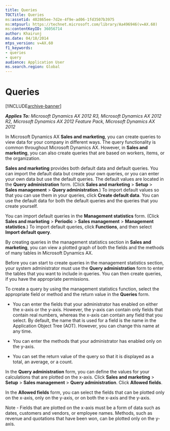 ```yaml
---
title: Queries
TOCTitle: Queries
ms:assetid: 402865ee-7d2e-4f9e-ad06-1fd3507b3975
ms:mtpsurl: https://technet.microsoft.com/library/Aa496946(v=AX.60)
ms:contentKeyID: 36056714
author: Khairunj
ms.date: 04/18/2014
mtps_version: v=AX.60
f1_keywords:
- queries
- query
audience: Application User
ms.search.region: Global
---
```


# Queries 


[!INCLUDE[archive-banner](includes/archive-banner.md)]


_**Applies To:** Microsoft Dynamics AX 2012 R3, Microsoft Dynamics AX 2012 R2, Microsoft Dynamics AX 2012 Feature Pack, Microsoft Dynamics AX 2012_

In Microsoft Dynamics AX **Sales and marketing**, you can create queries to view data for your company in different ways. The query functionality is common throughout Microsoft Dynamics AX. However, in **Sales and marketing**, you can also create queries that are based on workers, items, or the organization.

**Sales and marketing** provides both default data and default queries. You can import the default data but create your own queries, or you can enter your own data but use the default queries. The default values are located in the **Query administration** form. (Click **Sales and marketing** \> **Setup** \> **Sales management** \> **Query administration**.) To import default values so that you can use them in your queries, click **Create default data**. You can use the default data for both the default queries and the queries that you create yourself.

You can import default queries in the **Management statistics** form. (Click **Sales and marketing** \> **Periodic** \> **Sales management** \> **Management statistics**.) To import default queries, click **Functions**, and then select **Import default query**.

By creating queries in the management statistics section in **Sales and marketing**, you can view a plotted graph of both the fields and the methods of many tables in Microsoft Dynamics AX.

Before you can start to create queries in the management statistics section, your system administrator must use the **Query administration** form to enter the tables that you want to include in queries. You can then create queries, if you have the appropriate permissions.

To create a query by using the management statistics function, select the appropriate field or method and the return value in the **Queries** form.

  - You can enter the fields that your administrator has enabled on either the x-axis or the y-axis. However, the y-axis can contain only fields that contain real numbers, whereas the x-axis can contain any field that you select. By default, the name that is used for a field is the name in the Application Object Tree (AOT). However, you can change this name at any time.

  - You can enter the methods that your administrator has enabled only on the y-axis.

  - You can set the return value of the query so that it is displayed as a total, an average, or a count.

In the **Query administration** form, you can define the values for your calculations that are plotted on the x-axis. Click **Sales and marketing** \> **Setup** \> **Sales management** \> **Query administration**. Click **Allowed fields**.

In the **Allowed fields** form, you can select the fields that can be plotted only on the x-axis, only on the y-axis, or on both the x-axis and the y-axis.

Note - Fields that are plotted on the x-axis must be a form of data such as dates, customers and vendors, or employee names. Methods, such as revenue and quotations that have been won, can be plotted only on the y-axis.

  


